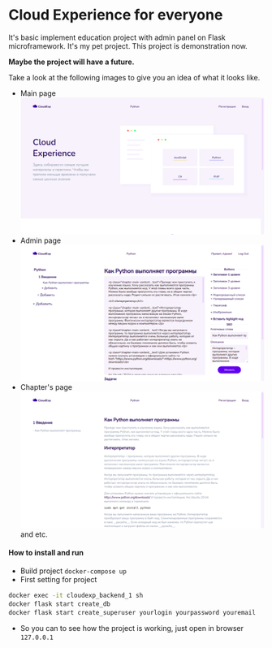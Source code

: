# Cloud Experience for everyone

It's basic implement education project with admin panel on Flask microframework.
It's my pet project. This project is demonstration now.

**Maybe the project will have a future.**

Take a look at the following images to give you an idea of what it looks like.

* Main page
![view-main-page](Readme_images/view-main-page.png)
* Admin page
![view-admin-panel](Readme_images/view-admin-panel.png)
* Chapter's page
![view-page-chapter](Readme_images/view-page-chapter.png)
and etc.

#### How to install and run

* Build project
`docker-compose up`
* First setting for project
````bash
docker exec -it cloudexp_backend_1 sh
docker flask start create_db
docker flask start create_superuser yourlogin yourpassword youremail
````
* So you can to see how the project is working, just open in browser `127.0.0.1`
